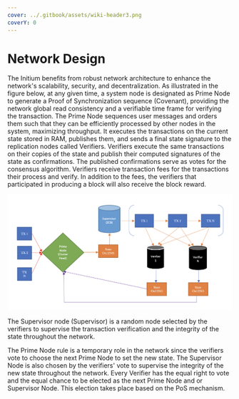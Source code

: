 ```yaml
---
cover: ../.gitbook/assets/wiki-header3.png
coverY: 0
---
```


# Network Design

The Initium benefits from robust network architecture to enhance the network's scalability, security, and decentralization. As illustrated in the figure below, at any given time, a system node is designated as Prime Node to generate a Proof of Synchronization sequence (Covenant), providing the network global read consistency and a verifiable time frame for verifying the transaction. The Prime Node sequences user messages and orders them such that they can be efficiently processed by other nodes in the system, maximizing throughput. It executes the transactions on the current state stored in RAM, publishes them, and sends a final state signature to the replication nodes called Verifiers. Verifiers execute the same transactions on their copies of the state and publish their computed signatures of the state as confirmations. The published confirmations serve as votes for the consensus algorithm. Verifiers receive transaction fees for the transactions their process and verify. In addition to the fees, the verifiers that participated in producing a block will also receive the block reward.

![Initium Network Design](<../.gitbook/assets/Screen Shot 2022-06-29 at 4.22.32 PM.png>)

The Supervisor node (Supervisor) is a random node selected by the verifiers to supervise the transaction verification and the integrity of the state throughout the network.&#x20;

The Prime Node rule is a temporary role in the network since the verifiers vote to choose the next Prime Node to set the new state. The Supervisor Node is also chosen by the verifiers' vote to supervise the integrity of the new state throughout the network. Every Verifier has the equal right to vote and the equal chance to be elected as the next Prime Node and or Supervisor Node. This election takes place based on the PoS mechanism.

